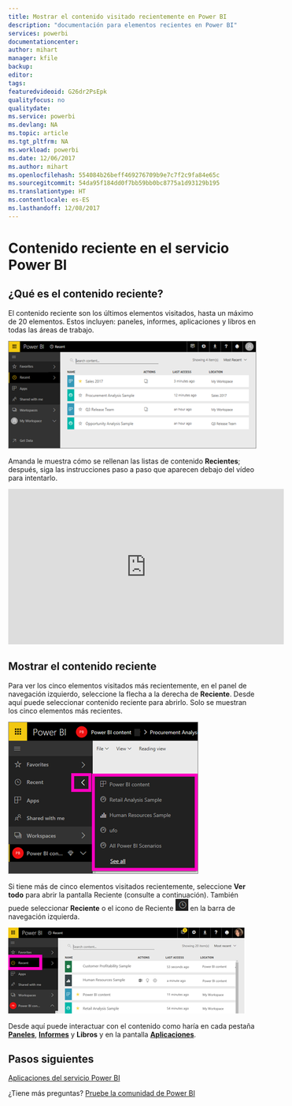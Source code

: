```yaml
---
title: Mostrar el contenido visitado recientemente en Power BI
description: "documentación para elementos recientes en Power BI"
services: powerbi
documentationcenter: 
author: mihart
manager: kfile
backup: 
editor: 
tags: 
featuredvideoid: G26dr2PsEpk
qualityfocus: no
qualitydate: 
ms.service: powerbi
ms.devlang: NA
ms.topic: article
ms.tgt_pltfrm: NA
ms.workload: powerbi
ms.date: 12/06/2017
ms.author: mihart
ms.openlocfilehash: 554084b26beff469276709b9e7c7f2c9fa84e65c
ms.sourcegitcommit: 54da95f184dd0f7bb59bb0bc8775a1d93129b195
ms.translationtype: HT
ms.contentlocale: es-ES
ms.lasthandoff: 12/08/2017
---
```

# <a name="recent-content-in-power-bi-service"></a>Contenido **reciente** en el servicio Power BI


## <a name="what-is-recent-content"></a>¿Qué es el contenido reciente?
El contenido reciente son los últimos elementos visitados, hasta un máximo de 20 elementos.  Estos incluyen: paneles, informes, aplicaciones y libros en todas las áreas de trabajo.

![](media/service-recent/power-bi-recent-screen.png)

Amanda le muestra cómo se rellenan las listas de contenido **Recientes**; después, siga las instrucciones paso a paso que aparecen debajo del vídeo para intentarlo.

<iframe width="560" height="315" src="https://www.youtube.com/embed/G26dr2PsEpk" frameborder="0" allowfullscreen></iframe>

## <a name="display-recent-content"></a>Mostrar el contenido reciente
Para ver los cinco elementos visitados más recientemente, en el panel de navegación izquierdo, seleccione la flecha a la derecha de **Reciente**.  Desde aquí puede seleccionar contenido reciente para abrirlo. Solo se muestran los cinco elementos más recientes.

![](media/service-recent/power-bi-recent-flyout-new.png)

Si tiene más de cinco elementos visitados recientemente, seleccione **Ver todo** para abrir la pantalla Reciente (consulte a continuación). También puede seleccionar **Reciente** o el icono de Reciente ![](media/service-recent/power-bi-recent-icon.png) en la barra de navegación izquierda.

![](media/service-recent/power-bi-recent-list.png)

Desde aquí puede interactuar con el contenido como haría en cada pestaña [**Paneles**](service-dashboards.md), [ **Informes**](service-reports.md) y **Libros** y en la pantalla [**Aplicaciones**](service-install-use-apps.md).

## <a name="next-steps"></a>Pasos siguientes
[Aplicaciones del servicio Power BI](service-install-use-apps.md)

¿Tiene más preguntas? [Pruebe la comunidad de Power BI](http://community.powerbi.com/)

